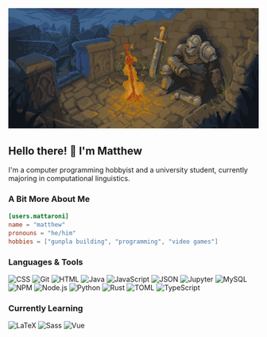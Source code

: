 <div id=banner align=center>
  <img src="./assets/rest-here-weary-traveler.webp" width="700">
</div>

## Hello there! 👋 I'm Matthew
I'm a computer programming hobbyist and a university student, currently majoring in computational linguistics.

### A Bit More About Me
```toml
[users.mattaroni]
name = "matthew"
pronouns = "he/him"
hobbies = ["gunpla building", "programming", "video games"]
```

### Languages & Tools
![CSS](https://img.shields.io/badge/CSS-1e1e2e?style=flat&logo=css3&logoColor=1572B6)
![Git](https://img.shields.io/badge/Git-1e1e2e?style=flat&logo=git&logoColor=F05032)
![HTML](https://img.shields.io/badge/HTML-1e1e2e?style=flat&logo=html5&logoColor=E34F26)
![Java](https://img.shields.io/badge/Java-1e1e2e?style=flat&logo=openjdk)
![JavaScript](https://img.shields.io/badge/JavaScript-1e1e2e?style=flat&logo=javascript&logoColor=F7DF1E)
![JSON](https://img.shields.io/badge/JSON-1e1e2e?style=flat&logo=json)
![Jupyter](https://img.shields.io/badge/Jupyter-1e1e2e?stype=flat&logo=jupyter&logoColor=F37626)
![MySQL](https://img.shields.io/badge/MySQL-1e1e2e?style=flat&logo=mysql&logoColor=4479A1)
![NPM](https://img.shields.io/badge/NPM-1e1e2e?style=flat&logo=npm&logoColor=CB3837)
![Node.js](https://img.shields.io/badge/Node.js-1e1e2e?style=flat&logo=node.js&logoColor=5FA04E)
![Python](https://img.shields.io/badge/Python-1e1e2e?style=flat&logo=python&logoColor=3776AB)
![Rust](https://img.shields.io/badge/Rust-1e1e2e?style=flat&logo=rust&logoColor=white)
![TOML](https://img.shields.io/badge/TOML-1e1e2e?style=flat&logo=toml&logoColor=9C4121)
![TypeScript](https://img.shields.io/badge/TypeScript-1e1e2e?style=flat&logo=typescript&logoColor=3178C6)

### Currently Learning
![LaTeX](https://img.shields.io/badge/LaTeX-1e1e2e?style=flat&logo=latex&logoColor=008080)
![Sass](https://img.shields.io/badge/Sass-1e1e2e?style=flat&logo=sass&logoColor=CC6699)
![Vue](https://img.shields.io/badge/Vue-1e1e2e?style=flat&logo=vue.js&logoColor=4FC08D)